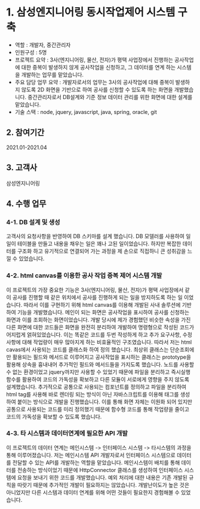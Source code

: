 # 1. 삼성엔지니어링 동시작업제어 시스템 구축
- 역할 : 개발자, 중간관리자
- 인원구성 : 5명
- 프로젝트 요약 : 3사(엔지니어링, 물산, 전자)가 평택 사업장에서 진행하는 공사작업에 대한 중복이 발생하지 않게 공사작업을 신청하고, 그 데이터를 연계 하는 시스템을 개발하는 업무를 맡았습니다.
- 주요 담당 업무 요약 : 개발자로서의 업무는 3사의 공사작업에 대해 중복이 발생하지 않도록 2D 화면을 기반으로 하여 공사를 신청할 수 있도록 하는 화면을 개발했습니다. 중간관리자로서 DB설계와 기준 정보 데이터 관리를 위한 화면에 대한 설계를 맡았습니다.
- 기술 스택 : node, jquery, javascript, java, spring, oracle, git

## 2. 참여기간
2021.01-2021.04

## 3. 고객사
삼성엔지니어링

## 4. 수행 업무
### 4-1. DB 설계 및 생성
고객사의 요청사항을 반영하여 DB 스키마를 설계 했습니다.
DB 모델러를 사용하여 일일이 테이블을 만들고 내용을 채우는 일은 꽤나 고된 일이었습니다.
하지만 복잡한 데이터를 구조화 하고 유기적으로 연결되어 가는 과정을 제 손으로 직접하니 큰 성취감을 느낄 수 있었습니다.

### 4-2. html canvas를 이용한 공사 작업 중복 제어 시스템 개발
이 프로젝트의 가장 중요한 기능은 3사(엔지니어링, 물산, 전자)가 평택 사업장에서 같이 공사를 진행할 때 같은 위치에서 공사를 진행하게 되는 일을 방지하도록 하는 일 이었습니다.
따라서 이를 구현하기 위해 html canvas를 이용해 개발된 사내 솔루션에 기반하여 기능을 개발했습니다.
메인이 되는 화면은 공사작업을 표시하여 공사를 신청하는 화면과 이를 조회하는 화면이었습니다.
개발 당시에 제가 경험했던 비슷한 속성을 가진 다른 화면에 대한 코드들은 화면을 완전히 분리하여 개발하여 명령형으로 작성된 코드가 어지럽게 얽혀있었습니다.
이는 똑같은 코드를 두번 작성하게 하고 추가 요구사항, 수정사항에 대해 작업량이 매우 많아지게 하는 비효율적인 구조였습니다.
따라서 저는 html cavas에서 사용되는 코드를 클래스화 하여 정의 했습니다.
최상위 클래스는 단순조회에만 활용되는 필드와 메서드로 이루어지고 공사작업을 표시하는 클래스는 prototype을 활용해 상속을 흉내내어 추가적인 필드와 메서드들을 가지도록 했습니다.
노드를 사용할 수 없는 환경이었고 jquery까지만 사용할 수 있었기 때문에 파일을 분리하고 즉시실행함수를 활용하여 코드의 가독성을 확보하고 다른 모듈이 서로에게 영향을 주지 않도록 설계했습니다.
추가적으로 공통으로 사용되는 컴포넌트를 정의하고 파일을 분리하여 html tag를 사용해 바로 렌더링 되는 방식이 아닌 자바스크립트를 이용해 태그를 생성하여 붙이는 방식으로 개발을 진행했습니다.
이를 통해 화면 자체는 이원화 되어 있지만 공통으로 사용되는 코드를 미리 정의했기 때문에 함수형 코드를 통해 작업량을 줄이고 코드의 가독성을 확보할 수 있도록 했습니다.

### 4-3. 타 시스템과 데이터연계에 필요한 API 개발
이 프로젝트의 데이터 연계는 메인시스템 -> 인터페이스 시스템 -> 타시스템의 과정을 통해 이루어졌습니다.
저는 메인시스템 API 개발자로서 인터페이스 시스템으로 데이터를 전달할 수 있는 API를 개발하는 역할을 맡았습니다.
메인시스템이 배치를 통해 데이터를 전송하는 방식이었기 때문에 HttpConnector 클래스를 생성하여 인터페이스 시스템에 요청을 보내기 위한 코드를 개발했습니다.
예외 처리에 대한 내용은 기존 개발된 규칙을 따랏기 때문에 추가적인 개발이 필요하지는 않았습니다.
개발난이도가 높은 것은 아니었지만 다른 시스템과 데이터 연계를 위해 어떤 것들이 필요한지 경험해볼 수 있었습니다.
